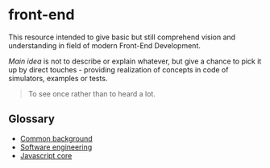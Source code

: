 # front-end

This resource intended to give basic but still comprehend vision and understanding in field of modern Front-End Development.

*Main idea* is not to describe or explain whatever, but give a chance to pick it up by direct touches - providing realization of concepts in code of simulators, examples or tests.

> To see once rather than to heard a lot.

## Glossary

* [Common background](https://docs.google.com/spreadsheets/d/1gSj_gj_SCEmjsTPEn28-tUWnub2SsFywm72cCuHToMA/pubhtml?gid=507450229&single=true)
* [Software engineering](https://docs.google.com/spreadsheets/d/1gSj_gj_SCEmjsTPEn28-tUWnub2SsFywm72cCuHToMA/pubhtml?gid=1790294405&single=true)
* [Javascript core](https://docs.google.com/spreadsheets/d/1gSj_gj_SCEmjsTPEn28-tUWnub2SsFywm72cCuHToMA/pubhtml?gid=890809373&single=true)
